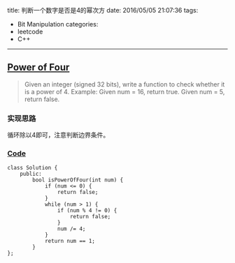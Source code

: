 title: 判断一个数字是否是4的幂次方
date: 2016/05/05 21:07:36
tags:
- Bit Manipulation
categories:
- leetcode
- C++

---
## [Power of Four](https://leetcode.com/problems/power-of-four/)
> Given an integer (signed 32 bits), write a function to check whether it is a power of 4.
> Example:
> Given num = 16, return true. Given num = 5, return false.

### 实现思路
循环除以4即可，注意判断边界条件。

### [Code](https://github.com/Finalcheat/leetcode/blob/master/src/Power-of-Four.cpp)
```
class Solution {
    public:
        bool isPowerOfFour(int num) {
            if (num <= 0) {
                return false;
            }
            while (num > 1) {
                if (num % 4 != 0) {
                    return false;
                }
                num /= 4;
            }
            return num == 1;
        }
};
```
